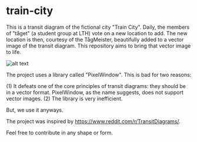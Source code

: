 # train-city
This is a transit diagram of the fictional city "Train City". Daily, the members of "tåget" (a student group at LTH) vote on a new location to add. The new location is then, courtesy of the TågMeister, beautifully added to a vector image of the transit diagram. This repository aims to bring that vector image to life.

![alt text](https://github.com/HampSwe/train-city/tree/main/images/07-10-22 "Latest version of Train City")

The project uses a library called "PixelWindow". This is bad for two reasons:

(1) It defeats one of the core principles of transit diagrams: they should be in a vector format. PixelWindow, as the name suggests, does not support vector images.
(2) The library is very inefficient.

But, we use it anyways.

The project was inspired by https://www.reddit.com/r/TransitDiagrams/.

Feel free to contribute in any shape or form.
